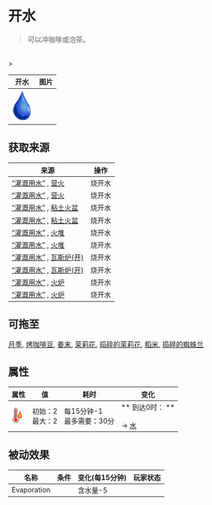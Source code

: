 # 开水  
> 可以冲咖啡或泡茶。  
<br>  
>   
  
  开水  |   图片   
 ----  |  ----:   
   |  <img decoding="async" src="Sprite/Thirst.png" href="a.md" style="max-width:300px;max-height:300px;">   
  
## 获取来源  
来源  |  操作  
----  |  ----  
[“灌溉用水”](tag_WaterFresh.md) , [营火](Campfire.md)  |  烧开水  
[“灌溉用水”](tag_WaterFresh.md) , [营火](Campfire.md)  |  烧开水  
[“灌溉用水”](tag_WaterFresh.md) , [粘土火盆](ClayFirePit.md)  |  烧开水  
[“灌溉用水”](tag_WaterFresh.md) , [粘土火盆](ClayFirePit.md)  |  烧开水  
[“灌溉用水”](tag_WaterFresh.md) , [火堆](Fire.md)  |  烧开水  
[“灌溉用水”](tag_WaterFresh.md) , [火堆](Fire.md)  |  烧开水  
[“灌溉用水”](tag_WaterFresh.md) , [瓦斯炉(开)](GasCookerOn.md)  |  烧开水  
[“灌溉用水”](tag_WaterFresh.md) , [瓦斯炉(开)](GasCookerOn.md)  |  烧开水  
[“灌溉用水”](tag_WaterFresh.md) , [火炉](Stove.md)  |  烧开水  
[“灌溉用水”](tag_WaterFresh.md) , [火炉](Stove.md)  |  烧开水  
## 可拖至  
[月季](ChinaRoseFlowers.md), [烤咖啡豆](CoffeeRoastedBeans.md), [姜末](GingerGround.md), [茉莉花](JasmineFlowers.md), [捣碎的茉莉花](JasmineFlowersGround.md), [稻米](RiceGrains.md), [捣碎的蜘蛛兰](SpiderLilyGround.md)  
## 属性   
属性  |  值  |  耗时  |  变化  
----  |  ----  |  ----  |  ----  
<img decoding="async" src="Sprite/Hot.png" href="a.md" style="max-width:30px;max-height:30px;">  |  初始：2<br>最大：2  |  每15分钟-1<br>最多需要：30分  |  ** 到达0时： **<br><br>→ [水](LQ_Water.md)  
## 被动效果  
名称  |  条件  |  变化(每15分钟)  |  玩家状态  
----  |  ----  |  ----  |  ----  
Evaporation  |    |  含水量-5  |    
